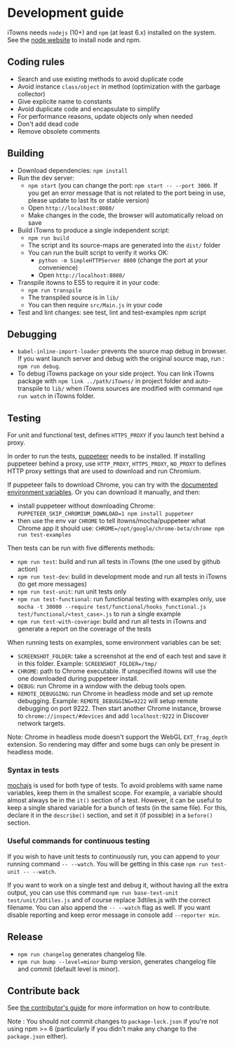 # Development guide

iTowns needs `nodejs` (10+) and `npm` (at least 6.x) installed on the system.
See the [node website](https://nodejs.org) to install node and npm.

## Coding rules

* Search and use existing methods to avoid duplicate code
* Avoid instance `class/object` in method (optimization with the garbage collector)
* Give explicite name to constants
* Avoid duplicate code and encapsulate to simplify
* For performance reasons, update objects only when needed
* Don't add dead code
* Remove obsolete comments

## Building
  
* Download dependencies: `npm install`
* Run the dev server:
   * `npm start` (you can change the port: `npm start -- --port 3000`. If you
     get an error message that is not related to the port being in use, please
     update to last lts or stable version)
   * Open `http://localhost:8080/`
   * Make changes in the code, the browser will automatically reload on save
* Build iTowns to produce a single independent script:
   * `npm run build`
   * The script and its source-maps are generated into the `dist/` folder
   * You can run the built script to verify it works OK:
      * `python -m SimpleHTTPServer 8080` (change the port at your convenience)
      * Open `http://localhost:8080/`
* Transpile itowns to ES5 to require it in your code:
   * `npm run transpile`
   * The transpiled source is in `lib/`
   * You can then require `src/Main.js` in your code
* Test and lint changes: see test, lint and test-examples npm script

## Debugging
* `babel-inline-import-loader` prevents the source map debug in browser. If you
  want launch server and debug with the original source map, run : `npm run
  debug`.
* To debug iTowns package on your side project. You can link iTowns package with
  `npm link ../path/iTowns/` in project folder and auto-transpile to `lib/` when
  iTowns sources are modified with command `npm run watch` in iTowns folder.

## Testing
For unit and functional test, defines `HTTPS_PROXY` if you launch test behind a proxy.

In order to run the tests, [puppeteer](https://github.com/GoogleChrome/puppeteer)
needs to be installed. If installing puppeteer behind a proxy, use `HTTP_PROXY`,
`HTTPS_PROXY`, `NO_PROXY` to defines HTTP proxy settings that are used to download
and run Chromium.

If puppeteer fails to download Chrome, you can try with the [documented environment
variables](https://github.com/GoogleChrome/puppeteer/blob/master/docs/api.md#environment-variables).
Or you can download it manually, and then:
* install puppeteer without downloading Chrome:
  `PUPPETEER_SKIP_CHROMIUM_DOWNLOAD=1 npm install puppeteer`
* then use the env var `CHROME` to tell itowns/mocha/puppeteer what Chrome app
  it should use: `CHROME=/opt/google/chrome-beta/chrome npm run test-examples`

Then tests can be run with five differents methods:
* `npm run test`: build and run all tests in iTowns (the one used by github action)
* `npm run test-dev`: build in development mode and run all tests in iTowns (to get more messages)
* `npm run test-unit`: run unit tests only
* `npm run test-functional`: run functional testing with examples only, use
  `mocha -t 30000 --require test/functional/hooks_functional.js
  test/functional/<test_case>.js` to run a single example
* `npm run test-with-coverage`: build and run all tests in iTowns and generate a
  report on the coverage of the tests


When running tests on examples, some environment variables can be set:
* `SCREENSHOT_FOLDER`: take a screenshot at the end of each test and save it in
  this folder. Example: `SCREENSHOT_FOLDER=/tmp/`
* `CHROME`: path to Chrome executable. If unspecified itowns will use the one
  downloaded during puppeteer install.
* `DEBUG`: run Chrome in a window with the debug tools open.
* `REMOTE_DEBUGGING`: run Chrome in headless mode and set up remote debugging.
  Example: `REMOTE_DEBUGGING=9222` will setup remote debugging on port 9222.
  Then start another Chrome instance, browse to `chrome://inspect/#devices` and
  add `localhost:9222` in Discover network targets.

Note: Chrome in headless mode doesn't support the WebGL `EXT_frag_depth`
extension. So rendering may differ and some bugs can only be present in headless
mode.

### Syntax in tests

[mochajs](https://mochajs.org/) is used for both type of tests. To avoid
problems with same name variables, keep them in the smallest scope. For example,
a variable should almost always be in the `it()` section of a test. However, it
can be useful to keep a single shared variable for a bunch of tests (in the same
file). For this, declare it in the `describe()` section, and set it (if
possible) in a `before()` section.

### Useful commands for continuous testing

If you wish to have unit tests to continuously run, you can append to your
running command `-- --watch`. You will be getting in this case `npm run
test-unit -- --watch`.

If you want to work on a single test and debug it, without having all the extra
output, you can use this command `npm run base-test-unit test/unit/3dtiles.js`
and of course replace 3dtiles.js with the correct filename. You can also append
the `-- --watch` flag as well. If you want disable reporting and keep error message
in console add `--reporter min`.

## Release

* `npm run changelog` generates changelog file.
* `npm run bump --level=minor` bump version, generates changelog file and commit (default level is minor).

## Contribute back

See [the contributor's guide](CONTRIBUTING.md) for more information on how to
contribute.

Note : You should not commit changes to `package-lock.json` if you're not using
npm >= 6 (particularly if you didn't make any change to the `package.json`
either).
